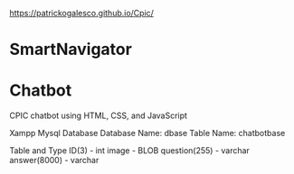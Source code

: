 https://patrickogalesco.github.io/Cpic/


# SmartNavigator
# Chatbot
CPIC chatbot using HTML, CSS, and JavaScript


Xampp Mysql Database
	Database Name: dbase
	Table Name: chatbotbase

Table and Type
	ID(3) - int
	image - BLOB
	question(255) - varchar
	answer(8000) - varchar


